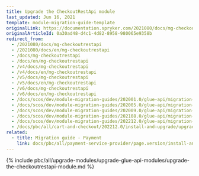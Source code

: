 ```yaml
---
title: Upgrade the CheckoutRestApi module
last_updated: Jun 16, 2021
template: module-migration-guide-template
originalLink: https://documentation.spryker.com/2021080/docs/mg-checkoutrestapi
originalArticleId: 0a30ad48-d4c1-4d82-8958-980065e9358b
redirect_from:
  - /2021080/docs/mg-checkoutrestapi
  - /2021080/docs/en/mg-checkoutrestapi
  - /docs/mg-checkoutrestapi
  - /docs/en/mg-checkoutrestapi
  - /v4/docs/mg-checkoutrestapi
  - /v4/docs/en/mg-checkoutrestapi
  - /v5/docs/mg-checkoutrestapi
  - /v5/docs/en/mg-checkoutrestapi
  - /v6/docs/mg-checkoutrestapi
  - /v6/docs/en/mg-checkoutrestapi
  - /docs/scos/dev/module-migration-guides/202001.0/glue-api/migration-guide-checkoutrestapi.html
  - /docs/scos/dev/module-migration-guides/202005.0/glue-api/migration-guide-checkoutrestapi.html
  - /docs/scos/dev/module-migration-guides/202009.0/glue-api/migration-guide-checkoutrestapi.html
  - /docs/scos/dev/module-migration-guides/202108.0/glue-api/migration-guide-checkoutrestapi.html
  - /docs/scos/dev/module-migration-guides/202212.0/glue-api/migration-guide-checkoutrestapi.html
  - /docs/pbc/all/cart-and-checkout/202212.0/install-and-upgrade/upgrade-modules/upgrade-the-checkoutrestapi-module.html
related:
  - title: Migration guide - Payment
    link: docs/pbc/all/payment-service-provider/page.version/install-and-upgrade/upgrade-the-payment-module.html
---
```


{% include pbc/all/upgrade-modules/upgrade-glue-api-modules/upgrade-the-checkoutrestapi-module.md %} <!-- To edit, see /_includes/pbc/all/upgrade-modules/upgrade-glue-api-modules/upgrade-the-checkoutrestapi-module.md -->
